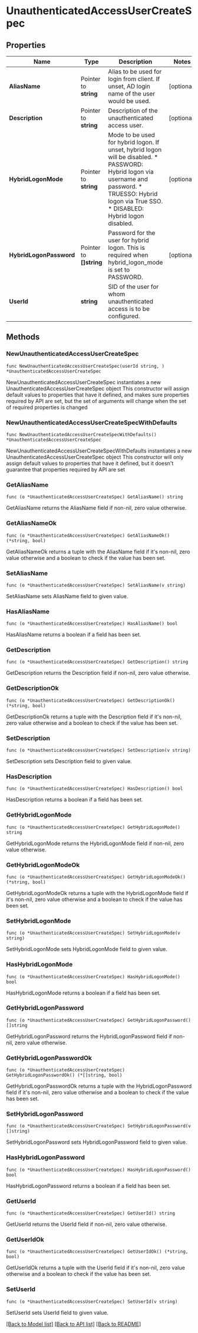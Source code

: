 # UnauthenticatedAccessUserCreateSpec

## Properties

Name | Type | Description | Notes
------------ | ------------- | ------------- | -------------
**AliasName** | Pointer to **string** | Alias to be used for login from client. If unset, AD login name of the user would be used. | [optional] 
**Description** | Pointer to **string** | Description of the unauthenticated access user. | [optional] 
**HybridLogonMode** | Pointer to **string** | Mode to be used for hybrid logon. If unset, hybrid logon will be disabled. * PASSWORD: Hybrid logon via username and password. * TRUESSO: Hybrid logon via True SSO. * DISABLED: Hybrid logon disabled. | [optional] 
**HybridLogonPassword** | Pointer to **[]string** | Password for the user for hybrid logon. This is required when hybrid_logon_mode is set to PASSWORD. | [optional] 
**UserId** | **string** | SID of the user for whom unauthenticated access is to be configured. | 

## Methods

### NewUnauthenticatedAccessUserCreateSpec

`func NewUnauthenticatedAccessUserCreateSpec(userId string, ) *UnauthenticatedAccessUserCreateSpec`

NewUnauthenticatedAccessUserCreateSpec instantiates a new UnauthenticatedAccessUserCreateSpec object
This constructor will assign default values to properties that have it defined,
and makes sure properties required by API are set, but the set of arguments
will change when the set of required properties is changed

### NewUnauthenticatedAccessUserCreateSpecWithDefaults

`func NewUnauthenticatedAccessUserCreateSpecWithDefaults() *UnauthenticatedAccessUserCreateSpec`

NewUnauthenticatedAccessUserCreateSpecWithDefaults instantiates a new UnauthenticatedAccessUserCreateSpec object
This constructor will only assign default values to properties that have it defined,
but it doesn't guarantee that properties required by API are set

### GetAliasName

`func (o *UnauthenticatedAccessUserCreateSpec) GetAliasName() string`

GetAliasName returns the AliasName field if non-nil, zero value otherwise.

### GetAliasNameOk

`func (o *UnauthenticatedAccessUserCreateSpec) GetAliasNameOk() (*string, bool)`

GetAliasNameOk returns a tuple with the AliasName field if it's non-nil, zero value otherwise
and a boolean to check if the value has been set.

### SetAliasName

`func (o *UnauthenticatedAccessUserCreateSpec) SetAliasName(v string)`

SetAliasName sets AliasName field to given value.

### HasAliasName

`func (o *UnauthenticatedAccessUserCreateSpec) HasAliasName() bool`

HasAliasName returns a boolean if a field has been set.

### GetDescription

`func (o *UnauthenticatedAccessUserCreateSpec) GetDescription() string`

GetDescription returns the Description field if non-nil, zero value otherwise.

### GetDescriptionOk

`func (o *UnauthenticatedAccessUserCreateSpec) GetDescriptionOk() (*string, bool)`

GetDescriptionOk returns a tuple with the Description field if it's non-nil, zero value otherwise
and a boolean to check if the value has been set.

### SetDescription

`func (o *UnauthenticatedAccessUserCreateSpec) SetDescription(v string)`

SetDescription sets Description field to given value.

### HasDescription

`func (o *UnauthenticatedAccessUserCreateSpec) HasDescription() bool`

HasDescription returns a boolean if a field has been set.

### GetHybridLogonMode

`func (o *UnauthenticatedAccessUserCreateSpec) GetHybridLogonMode() string`

GetHybridLogonMode returns the HybridLogonMode field if non-nil, zero value otherwise.

### GetHybridLogonModeOk

`func (o *UnauthenticatedAccessUserCreateSpec) GetHybridLogonModeOk() (*string, bool)`

GetHybridLogonModeOk returns a tuple with the HybridLogonMode field if it's non-nil, zero value otherwise
and a boolean to check if the value has been set.

### SetHybridLogonMode

`func (o *UnauthenticatedAccessUserCreateSpec) SetHybridLogonMode(v string)`

SetHybridLogonMode sets HybridLogonMode field to given value.

### HasHybridLogonMode

`func (o *UnauthenticatedAccessUserCreateSpec) HasHybridLogonMode() bool`

HasHybridLogonMode returns a boolean if a field has been set.

### GetHybridLogonPassword

`func (o *UnauthenticatedAccessUserCreateSpec) GetHybridLogonPassword() []string`

GetHybridLogonPassword returns the HybridLogonPassword field if non-nil, zero value otherwise.

### GetHybridLogonPasswordOk

`func (o *UnauthenticatedAccessUserCreateSpec) GetHybridLogonPasswordOk() (*[]string, bool)`

GetHybridLogonPasswordOk returns a tuple with the HybridLogonPassword field if it's non-nil, zero value otherwise
and a boolean to check if the value has been set.

### SetHybridLogonPassword

`func (o *UnauthenticatedAccessUserCreateSpec) SetHybridLogonPassword(v []string)`

SetHybridLogonPassword sets HybridLogonPassword field to given value.

### HasHybridLogonPassword

`func (o *UnauthenticatedAccessUserCreateSpec) HasHybridLogonPassword() bool`

HasHybridLogonPassword returns a boolean if a field has been set.

### GetUserId

`func (o *UnauthenticatedAccessUserCreateSpec) GetUserId() string`

GetUserId returns the UserId field if non-nil, zero value otherwise.

### GetUserIdOk

`func (o *UnauthenticatedAccessUserCreateSpec) GetUserIdOk() (*string, bool)`

GetUserIdOk returns a tuple with the UserId field if it's non-nil, zero value otherwise
and a boolean to check if the value has been set.

### SetUserId

`func (o *UnauthenticatedAccessUserCreateSpec) SetUserId(v string)`

SetUserId sets UserId field to given value.



[[Back to Model list]](../README.md#documentation-for-models) [[Back to API list]](../README.md#documentation-for-api-endpoints) [[Back to README]](../README.md)



